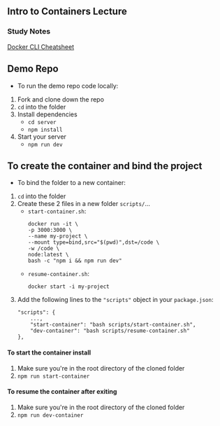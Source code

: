 ## Intro to Containers Lecture

### Study Notes

[Docker CLI Cheatsheet](https://github.com/getfutureproof/fp_guides_wiki/wiki/Docker-101-Cheatsheet)

## Demo Repo

- To run the demo repo code locally:

1. Fork and clone down the repo
2. `cd` into the folder
3. Install dependencies
   - `cd server`
   - `npm install`
4. Start your server
   - `npm run dev`

## To create the container and bind the project

- To bind the folder to a new container:

1. `cd` into the folder
2. Create these 2 files in a new folder `scripts/`...
   - `start-container.sh`:
     ```
     docker run -it \
     -p 3000:3000 \
     --name my-project \
     --mount type=bind,src="$(pwd)",dst=/code \
     -w /code \
     node:latest \
     bash -c "npm i && npm run dev"
     ```
   - `resume-container.sh`:
     ```
     docker start -i my-project
     ```
3. Add the following lines to the `"scripts"` object in your `package.json`:
   ```
   "scripts": {
       ...,
       "start-container": "bash scripts/start-container.sh",
       "dev-container": "bash scripts/resume-container.sh"
   },
   ```

#### To start the container install

1. Make sure you're in the root directory of the cloned folder
2. `npm run start-container`

#### To resume the container after exiting

1. Make sure you're in the root directory of the cloned folder
2. `npm run dev-container`
